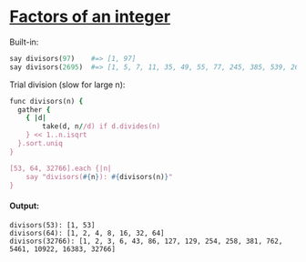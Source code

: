 [1]: https://rosettacode.org/wiki/Factors_of_an_integer

# [Factors of an integer][1]

Built-in:

```ruby
say divisors(97)    #=> [1, 97]
say divisors(2695)  #=> [1, 5, 7, 11, 35, 49, 55, 77, 245, 385, 539, 2695]
```

Trial division (slow for large n):

```ruby
func divisors(n) {
  gather {
    { |d|
        take(d, n//d) if d.divides(n)
    } << 1..n.isqrt
  }.sort.uniq
}

[53, 64, 32766].each {|n|
    say "divisors(#{n}): #{divisors(n)}"
}
```

#### Output:
```
divisors(53): [1, 53]
divisors(64): [1, 2, 4, 8, 16, 32, 64]
divisors(32766): [1, 2, 3, 6, 43, 86, 127, 129, 254, 258, 381, 762, 5461, 10922, 16383, 32766]
```
